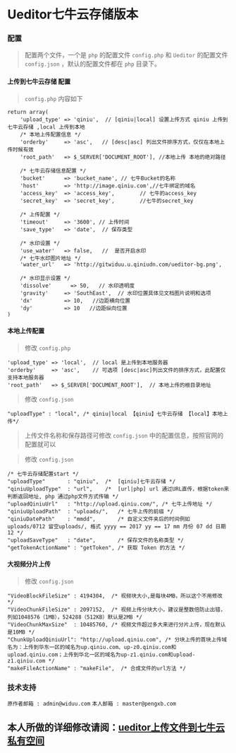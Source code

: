 Ueditor七牛云存储版本
===========

### 配置

> 配置两个文件，一个是 `php` 的配置文件 `config.php` 和 `Ueditor` 的配置文件 `config.json` ，默认的配置文件都在 `php` 目录下。

#### 上传到七牛云存储 配置

> `config.php` 内容如下

	return array(
		'upload_type' => 'qiniu',  // [qiniu|local] 设置上传方式 qiniu 上传到七牛云存储 ,local 上传到本地
		/* 本地上传配置信息 */
		'orderby'     => 'asc',   // [desc|asc] 列出文件排序方式，仅仅在本地上传时候有效
		'root_path'	  => $_SERVER['DOCUMENT_ROOT'], //本地上传 本地的绝对路径

		/* 七牛云存储信息配置 */
		'bucket'      => 'bucket_name', // 七牛Bucket的名称
		'host'        => 'http://image.qiniu.com',//七牛绑定的域名
		'access_key'  => 'access_key',        // 七牛的access_key
		'secret_key'  => 'secret_key',        //七牛的secret_key

		/* 上传配置 */
		'timeout'     => '3600', // 上传时间
		'save_type'   => 'date',  // 保存类型

		/* 水印设置 */
		'use_water'   => false,   //  是否开启水印
		/* 七牛水印图片地址 */
		'water_url'   => 'http://gitwiduu.u.qiniudn.com/ueditor-bg.png',

		/* 水印显示设置 */ 
		'dissolve'      => 50,   // 水印透明度
		'gravity'	  => 'SouthEast',  // 水印位置具体见文档图片说明和选项
		'dx'		  => 10,   //边距横向位置
		'dy'		  => 10   //边距纵向位置
	)

#### 本地上传配置 

> 修改 `config.php`

	'upload_type' => 'local',  // local 是上传到本地服务器
	'orderby'     => 'asc',    // 可选项 [desc|asc]列出文件的排序方式，此配置仅支持本地服务器
	'root_path'	  => $_SERVER['DOCUMENT_ROOT'],  // 本地上传的根目录地址

> 修改 `config.json`

	"uploadType" : "local", /* qiniu|local 【qiniu】七牛云存储 【local】本地上传*/

> 上传文件名称和保存路径可修改 `config.json` 中的配置信息，按照官网的配置就可以

> 修改 `config.json`

	/* 七牛云存储配置start */
	"uploadType" 	   : "qiniu",  /*  [qiniu]七牛云存储 */
	"qiniuUploadType"  : "url",    /*  [url|php] url 通过URL直传，根据token来判断返回地址, php 通过php文件方式传输 */
    "uploadQiniuUrl"   : "http://upload.qiniu.com/", /* 七牛上传地址 */
    "qiniuUploadPath"  : "uploads/",   /* 七牛上传的前缀 */
	"qiniuDatePath"    : "mmdd",       /* 自定义文件夹后的时间例如 uploads/0712 留空uploads/, 格式 yyyy == 2017 yy == 17 mm 月份 07 dd 日期 12 */
	"uploadSaveType"   : "date",       /* 保存文件的名称类型 */
	"getTokenActionName" : "getToken", /* 获取 Token 的方法 */

#### 大视频分片上传

> 修改 `config.json`

	"VideoBlockFileSize" : 4194304,  /* 视频块大小,是每块4MB，所以这个不用修改 */
    "VideoChunkFileSize" : 2097152,  /* 视频上传分块大小，建议是整数倍防止出错，列如1048576（1MB），524288（512KB）默认是2MB */
    "VideoChunkMaxSize"  : 10485760, /* 视频文件超过多大来进行分片上传，现在默认是10MB */
    "ChunkUploadQiniuUrl": "http://upload.qiniu.com", /* 分块上传的首块上传域名为：上传到华东一区的域名为up.qiniu.com、up-z0.qiniu.com和upload.qiniu.com；上传到华北一区的域名为up-z1.qiniu.com和upload-z1.qiniu.com */
    "makeFileActionName" : "makeFile",  /* 合成文件的url方法 */

### 技术支持

`原作者邮箱 : admin@widuu.com`
`本人邮箱 : master@pengxb.com`


## 本人所做的详细修改请阅：[ueditor上传文件到七牛云私有空间](https://pengxb.com/article/32 "ueditor上传文件到七牛云私有空间")



